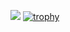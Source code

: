 ![](https://github-profile-summary-cards.vercel.app/api/cards/profile-details?username=takumi0703&theme=default)
[![trophy](https://github-profile-trophy.vercel.app/?username=takumi0703&theme=flat&column=7)](https://github.com/takumi0703/github-profile-trophy)
